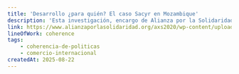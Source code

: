 ```yaml
---
title: 'Desarrollo ¿para quién? El caso Sacyr en Mozambique'
description: 'Esta investigación, encargo de Alianza por la Solidaridad, analiza los impactos económicos, ambientales, sociales y sobre la gobernanza local de la construcción por la empresa Sacyr de una gran infraestructura ferroviaria en Mozambique y el comportamiento de los gobiernos de España y de Mozambique en la promoción de este tipo de inversiones.'
link: https://www.alianzaporlasolidaridad.org/axs2020/wp-content/uploads/Tierrra-mozambique-diagn%C3%B3stico-caso-sacyr.pdf
lineOfWork: coherence
tags:
    - coherencia-de-politicas
    - comercio-internacional
createdAt: 2025-08-22
---
```


